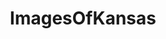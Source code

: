 ---
title: ImagesOfKansas
crosslinks:
- pics
- whatsthisbug
- whatsthisplant
- tattoos
- imagesofnetwork
- kansascity
- OldSchoolCool
- kansas
- EarthPorn
- spiders
- mildlyinteresting
- CollegeBasketball
- funny
- whatisthisthing
- itookapicture
- food
- wichita
- AbandonedPorn
- whatsthisbird
- NASCAR
---
